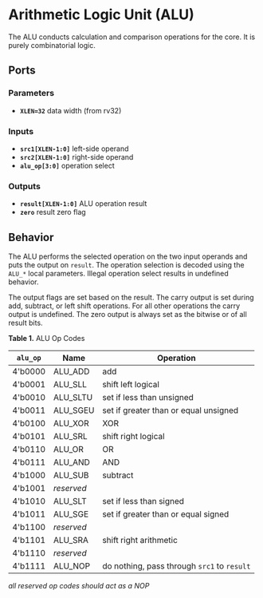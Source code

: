 # Arithmetic Logic Unit (ALU)

The ALU conducts calculation and comparison operations for the core.
It is purely combinatorial logic.


## Ports

### Parameters

- **`XLEN=32`** data width (from rv32)

### Inputs

- **`src1[XLEN-1:0]`** left-side operand
- **`src2[XLEN-1:0]`** right-side operand
- **`alu_op[3:0]`** operation select

### Outputs

- **`result[XLEN-1:0]`** ALU operation result
- **`zero`** result zero flag


## Behavior

The ALU performs the selected operation on the two input operands and puts the output on `result`.
The operation selection is decoded using the `ALU_*` local parameters.
Illegal operation select results in undefined behavior.

The output flags are set based on the result.
The carry output is set during add, subtract, or left shift operations.
For all other operations the carry output is undefined.
The zero output is always set as the bitwise or of all result bits.

**Table 1.** ALU Op Codes

| `alu_op`| Name | Operation |
| --- | --- | --- |
| 4'b0000 | ALU_ADD     | add
| 4'b0001 | ALU_SLL     | shift left logical
| 4'b0010 | ALU_SLTU    | set if less than unsigned
| 4'b0011 | ALU_SGEU    | set if greater than or equal unsigned
| 4'b0100 | ALU_XOR     | XOR
| 4'b0101 | ALU_SRL     | shift right logical
| 4'b0110 | ALU_OR      | OR
| 4'b0111 | ALU_AND     | AND
| 4'b1000 | ALU_SUB     | subtract
| 4'b1001 | *reserved*  |
| 4'b1010 | ALU_SLT     | set if less than signed
| 4'b1011 | ALU_SGE     | set if greater than or equal signed
| 4'b1100 | *reserved*  |
| 4'b1101 | ALU_SRA     | shift right arithmetic
| 4'b1110 | *reserved*  |
| 4'b1111 | ALU_NOP     | do nothing, pass through `src1` to `result`

*all reserved op codes should act as a NOP*
